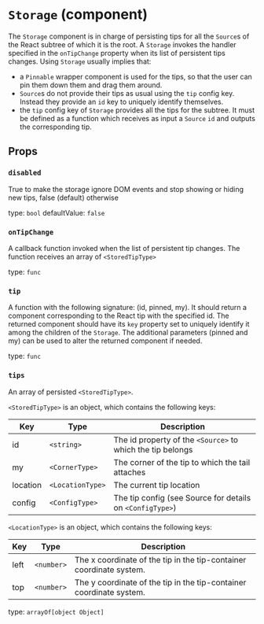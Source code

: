 `Storage` (component)
=====================

The `Storage` component is in charge of persisting tips for all the
`Source`s of the React subtree of which it is the root.
A `Storage` invokes the handler specified in the `onTipChange` property
 when its list of persistent tips changes.
Using `Storage` usually implies that:
* a `Pinnable` wrapper component is used for the tips, so that
the user can pin them down them and drag them around.
* `Source`s do not provide their tips as usual using the `tip` config key.
Instead they provide an `id` key to uniquely identify themselves.
* the `tip` config key of `Storage` provides all the tips
for the subtree. It must be defined as a function which receives as
input a `Source` `id` and outputs the corresponding tip.

Props
-----

### `disabled`

True to make the storage ignore DOM events and stop showing
or hiding new tips, false (default) otherwise

type: `bool`
defaultValue: `false`


### `onTipChange`

A callback function invoked when the list of persistent tip changes.
The function receives an array of `<StoredTipType>`

type: `func`


### `tip`

A function with the following signature: (id, pinned, my). It should return a component
corresponding to the React tip with the specified id. The returned component
should have its `key` property set to uniquely identify it among the children of the `Storage`.
The additional parameters (pinned and my) can be used to alter the returned component if needed.

type: `func`


### `tips`

An array of persisted `<StoredTipType>`.

`<StoredTipType>` is an object, which contains the following keys:

| Key | Type             | Description                                                |
| --- | ---------------- | ---------------------------------------------------------- |
| id  | `<string>`       | The id property of the `<Source>` to which the tip belongs |
| my  | `<CornerType>`   | The corner of the tip to which the tail attaches           |
| location  | `<LocationType>` | The current tip location                                   |
| config  | `<ConfigType>` | The tip config (see Source for details on `<ConfigType>`)           |

`<LocationType>` is an object, which contains the following keys:

| Key  | Type       | Description                                                         |
| ---- | ---------- | ------------------------------------------------------------------- |
| left | `<number>` | The x coordinate of the tip in the tip-container coordinate system. |
| top  | `<number>` | The y coordinate of the tip in the tip-container coordinate system. |

type: `arrayOf[object Object]`


